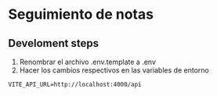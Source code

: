 # Seguimiento de notas

## Develoment steps

1. Renombrar el archivo .env.template a .env
2. Hacer los cambios respectivos en las variables de entorno

```
VITE_API_URL=http://localhost:4000/api
```
